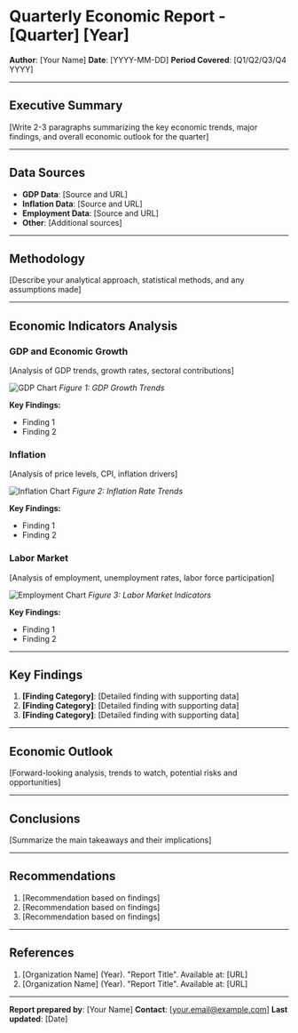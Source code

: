 # Quarterly Economic Report - [Quarter] [Year]

**Author**: [Your Name]
**Date**: [YYYY-MM-DD]
**Period Covered**: [Q1/Q2/Q3/Q4 YYYY]

---

## Executive Summary

[Write 2-3 paragraphs summarizing the key economic trends, major findings, and overall economic outlook for the quarter]

---

## Data Sources

- **GDP Data**: [Source and URL]
- **Inflation Data**: [Source and URL]
- **Employment Data**: [Source and URL]
- **Other**: [Additional sources]

---

## Methodology

[Describe your analytical approach, statistical methods, and any assumptions made]

---

## Economic Indicators Analysis

### GDP and Economic Growth

[Analysis of GDP trends, growth rates, sectoral contributions]

![GDP Chart](../../visualizations/gdp_analysis.png)
*Figure 1: GDP Growth Trends*

**Key Findings:**
- Finding 1
- Finding 2

### Inflation

[Analysis of price levels, CPI, inflation drivers]

![Inflation Chart](../../visualizations/inflation_trends.png)
*Figure 2: Inflation Rate Trends*

**Key Findings:**
- Finding 1
- Finding 2

### Labor Market

[Analysis of employment, unemployment rates, labor force participation]

![Employment Chart](../../visualizations/employment_analysis.png)
*Figure 3: Labor Market Indicators*

**Key Findings:**
- Finding 1
- Finding 2

---

## Key Findings

1. **[Finding Category]**: [Detailed finding with supporting data]
2. **[Finding Category]**: [Detailed finding with supporting data]
3. **[Finding Category]**: [Detailed finding with supporting data]

---

## Economic Outlook

[Forward-looking analysis, trends to watch, potential risks and opportunities]

---

## Conclusions

[Summarize the main takeaways and their implications]

---

## Recommendations

1. [Recommendation based on findings]
2. [Recommendation based on findings]
3. [Recommendation based on findings]

---

## References

1. [Organization Name] (Year). "Report Title". Available at: [URL]
2. [Organization Name] (Year). "Report Title". Available at: [URL]

---

**Report prepared by**: [Your Name]
**Contact**: [your.email@example.com]
**Last updated**: [Date]

